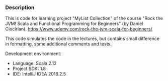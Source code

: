 ### Description

This is code for learning project "MyList Collection" of the course "Rock the JVM! Scala and Functional Programming for Beginners" (by Daniel Ciocîrlan).
https://www.udemy.com/rock-the-jvm-scala-for-beginners/

This code simulates the code in the lectures, but contains small difference in formatting, some additional comments and tests.

Development environment:
* Language: Scala 2.12
* Project SDK: 1.8
* IDE: IntelliJ IDEA 2018.2.5
